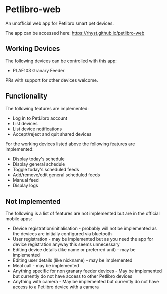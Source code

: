 # Petlibro-web

An unofficial web app for Petlibro smart pet devices.

The app can be accessed here: https://rhyst.github.io/petlibro-web

## Working Devices

The following devices can be controlled with this app:

- PLAF103 Granary Feeder

PRs with support for other devices welcome.

## Functionality

The following features are implemented:

- Log in to PetLibro account
- List devices
- List device notifications
- Accept/reject and quit shared devices

For the working devices listed above the following features are implemented:
- Display today's schedule
- Display general schedule
- Toggle today's scheduled feeds
- Add/remove/edit general scheduled feeds
- Manual feed
- Display logs

## Not Implemented

The following is a list of features are not implemented but are in the official mobile apps:

- Device registration/initialisation - probably will not be implemented as the devices are initially configured via bluetooth
- User registration - may be implemented but as you need the app for device registration anyway this seems unnecessary
- Editing device details (like name or preferred unit) - may be implemented
- Editing user details (like nickname) - may be implemented
- Meal call - may be implemented
- Anything specific for non granary feeder devices - May be implemented but currently do not have access to other Petlibro devices
- Anything with camera - May be implemented but currently do not have access to a Petlibro device with a camera